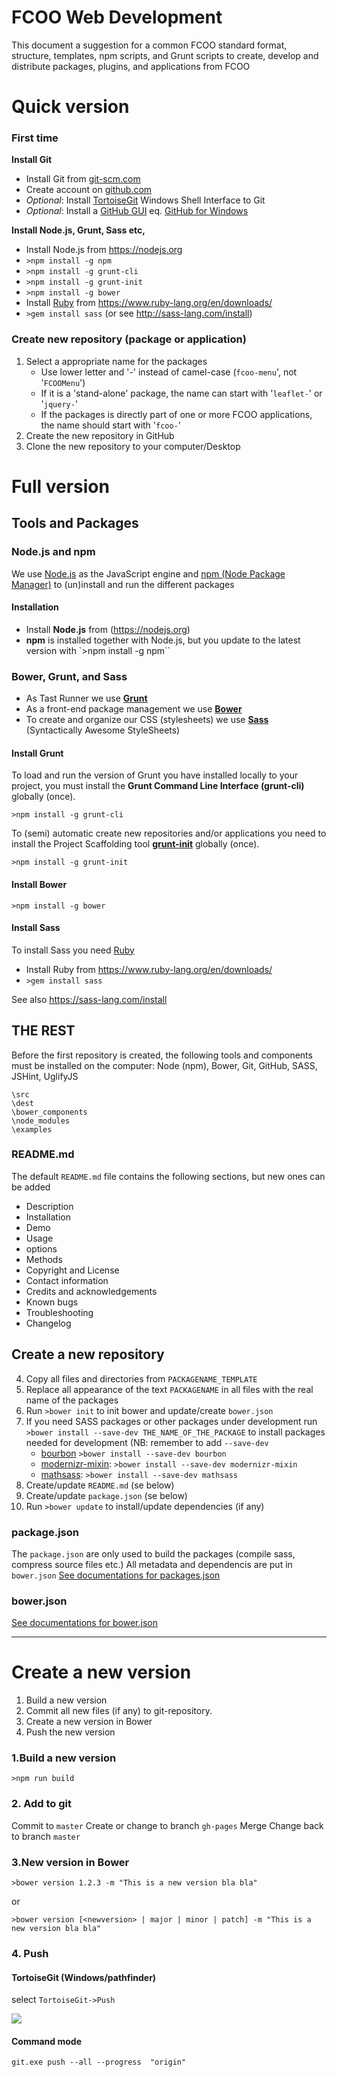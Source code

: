 # FCOO Web Development

This document a suggestion for a common FCOO standard format, structure, templates, npm scripts, and Grunt scripts to create, develop and distribute packages, plugins, and applications from FCOO


# Quick version
### First time
**Install Git**
- Install Git from [git-scm.com](http://git-scm.com/)
- Create account on [github.com](https://github.com) 
- *Optional*: Install [TortoiseGit]( https://tortoisegit.org) Windows Shell Interface to Git
- *Optional*: Install a [GitHub GUI](http://git-scm.com/downloads/guis) eq. [GitHub for Windows](https://windows.github.com/)

**Install Node.js, Grunt, Sass etc,**
- Install Node.js  from https://nodejs.org 
- `>npm install -g npm`
- `>npm install -g grunt-cli`
- `>npm install -g grunt-init`
- `>npm install -g bower`
- Install [Ruby](https://www.ruby-lang.org/) from https://www.ruby-lang.org/en/downloads/
- `>gem install sass` (or see http://sass-lang.com/install)

### Create new repository (package or application)
1. Select a appropriate name for the packages
	- Use lower letter and '-' instead of camel-case (`fcoo-menu`', not '`FCOOMenu`')
	- If it is a 'stand-alone' package, the name can start with '`leaflet-`' or '`jquery-`'
	- If the packages is directly part of one or more FCOO applications, the name should start with '`fcoo-`'
2. Create the new repository in GitHub
3. Clone the new repository to your computer/Desktop 


 

# Full version

## Tools and Packages

### Node.js and npm
We use [Node.js](https://nodejs.org) as the JavaScript engine and [npm (Node Package Manager)](https://www.npmjs.com/) to (un)install and run the different packages

#### Installation
- Install **Node.js** from (https://nodejs.org)
- **npm** is installed together with Node.js, but you update to the latest version with `>npm install -g npm``

### Bower, Grunt, and Sass

- As Tast Runner we use **[Grunt](http://gruntjs.com/)**
- As a front-end package management we use **[Bower](https:/bower.io)**
- To create and organize our CSS (stylesheets) we use **[Sass](https://http://sass-lang.com/)** (Syntactically Awesome StyleSheets)

#### Install Grunt

To load and run the version of Grunt you have installed locally to your project, you must install the **Grunt Command Line Interface (grunt-cli)** globally (once). 

    >npm install -g grunt-cli

To (semi) automatic create new repositories and/or applications you need to install the Project Scaffolding tool **[grunt-init](http://gruntjs.com/project-scaffolding)** globally (once). 

    >npm install -g grunt-init

#### Install Bower

    >npm install -g bower

#### Install Sass
To install Sass you need [Ruby](https://www.ruby-lang.org/) 

- Install Ruby from https://www.ruby-lang.org/en/downloads/
- `>gem install sass` 

See also https://sass-lang.com/install 


## THE REST

Before the first repository is created, the following tools and components must be installed on the computer: Node (npm), Bower, Git, GitHub, SASS, JSHint, UglifyJS 


	\src
	\dest
	\bower_components
	\node_modules
	\examples


### README.md
The default `README.md` file contains the following sections, but new ones can be added
- Description
- Installation
- Demo
- Usage
- options
- Methods
- Copyright and License
- Contact information
- Credits and acknowledgements
- Known bugs
- Troubleshooting
- Changelog


## Create a new repository

4. Copy all files and directories from `PACKAGENAME_TEMPLATE` 
5. Replace all appearance of the text `PACKAGENAME` in all files with the real name of the packages
6. Run `>bower init` to init bower and update/create `bower.json`
7. If you need SASS packages or other packages under development run `>bower install --save-dev THE_NAME_OF_THE_PACKAGE` to install packages needed for development (NB: remember to add `--save-dev`
	- [bourbon](http://bourbon.io)  `>bower install --save-dev bourbon`
	- [modernizr-mixin](https://github.com/danielguillan/modernizr-mixin): `>bower install --save-dev modernizr-mixin`
	- [mathsass](https://github.com/terkel/mathsass): `>bower install --save-dev mathsass`
8. Create/update `README.md` (se below)
9. Create/update `package.json` (se below)
10. Run `>bower update` to install/update dependencies (if any) 




### package.json 
The `package.json` are only used to build the packages (compile sass, compress source files etc.) 
All metadata and dependencis are put in `bower.json`
[See documentations for packages.json](https://docs.npmjs.com/files/package.json)

### bower.json

[See documentations for bower.json](http://bower.io/docs/creating-packages/#bowerjson-specification)

---
# Create a new version 

1. Build a new version
2. Commit all new files (if any) to git-repository. 
3. Create a new version in Bower
4. Push the new version

### 1.Build a new version
    >npm run build
    
### 2. Add to git
Commit to `master`
Create or change to branch `gh-pages`
Merge
Change back to branch `master`

### 3.New version in Bower
    >bower version 1.2.3 -m "This is a new version bla bla"
or

	>bower version [<newversion> | major | minor | patch] -m "This is a new version bla bla"


### 4. Push
#### TortoiseGit (Windows/pathfinder) 
select `TortoiseGit->Push` 

![](http://i.imgur.com/7ZmEBIO.png)
    

#### Command mode

    git.exe push --all --progress  "origin"
